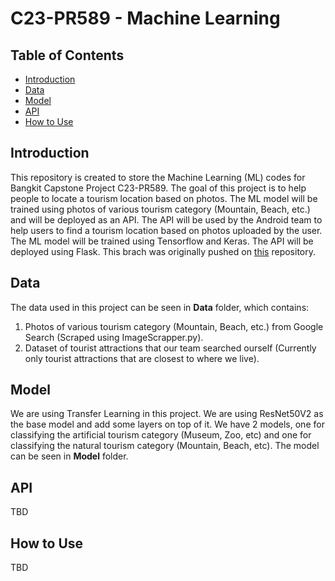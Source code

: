 # C23-PR589 - Machine Learning

## Table of Contents
- [Introduction](#introduction)
- [Data](#data)
- [Model](#model)
- [API](#api)
- [How to Use](#how-to-use)

## Introduction
This repository is created to store the Machine Learning (ML) codes for Bangkit Capstone Project C23-PR589. The goal of this project is to help people to locate a tourism location based on photos. The ML model will be trained using photos of various tourism category (Mountain, Beach, etc.) and will be deployed as an API. The API will be used by the Android team to help users to find a tourism location based on photos uploaded by the user. The ML model will be trained using Tensorflow and Keras. The API will be deployed using Flask. This brach was originally pushed on [this](https://github.com/Schypozhoa/TourismClassifier) repository.

## Data
The data used in this project can be seen in **Data** folder, which contains:

1. Photos of various tourism category (Mountain, Beach, etc.) from Google Search (Scraped using ImageScrapper.py).
2. Dataset of tourist attractions that our team searched ourself (Currently only tourist attractions that are closest to where we live).

## Model
We are using Transfer Learning in this project. We are using ResNet50V2 as the base model and add some layers on top of it. We have 2 models, one for classifying the artificial tourism category (Museum, Zoo, etc) and one for classifying the natural tourism category (Mountain, Beach, etc). The model can be seen in **Model** folder.

## API
TBD

## How to Use
TBD